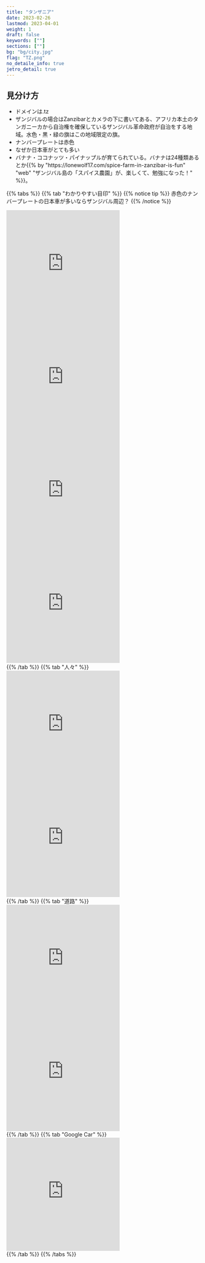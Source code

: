 ```yaml
---
title: "タンザニア"
date: 2023-02-26
lastmod: 2023-04-01
weight: 1
draft: false
keywords: [""]
sections: [""]
bg: "bg/city.jpg"
flag: "TZ.png"
no_detaile_info: true
jetro_detail: true
---
```


<div class="main-desciption country-description">
    <h2 class="section-title">見分け方</h2>
    <ul class="rule-list">
        <li>ドメインは<span class="quiz">.tz</span></li>
        <li>ザンジバルの場合はZanzibarとカメラの下に書いてある、アフリカ本土のタンガニーカから自治権を確保しているザンジバル革命政府が自治をする地域。水色・黒・緑の旗はこの地域限定の旗。</li>
        <li>ナンバープレートは<span class="quiz">赤色</span></li>
        <li class="no-evidence">なぜか日本車がとても多い</li>
        <li class="no-evidence">バナナ・ココナッツ・パイナップルが育てられている。バナナは24種類あるとか{{% by "https://lonewolf17.com/spice-farm-in-zanzibar-is-fun" "web" "ザンジバル島の「スパイス農園」が、楽しくて、勉強になった！" %}}。</li>
    </ul>
</div>

{{% tabs  %}}
{{% tab "わかりやすい目印" %}}
{{% notice tip %}}
<span class="quiz">赤色</span>のナンバープレートの日本車が多いならザンジバル周辺？
{{% /notice %}}
<div class="googlemap-if">
<iframe src="https://www.google.com/maps/embed?pb=!4v1680527478873!6m8!1m7!1sCAoSLEFGMVFpcE5fYnBWcnpicnVBd0w0TmotVFBqNzRINkJBOU1tRE9yLVBweTNq!2m2!1d-5.245772456308569!2d39.76819274101717!3f179.59092317321551!4f-12.329262287670431!5f3.325193203789971" width="295" height="295" style="border:0;" allowfullscreen="" loading="lazy" referrerpolicy="no-referrer-when-downgrade"></iframe>
<iframe src="https://www.google.com/maps/embed?pb=!4v1680527577696!6m8!1m7!1sCAoSLEFGMVFpcE1fVDl2NGZSVmtMX1IyN2FGY19XOTBmQTEtTGR5cEY2ZTg2LU9W!2m2!1d-5.244072680210863!2d39.76724408447122!3f178.892942891207!4f-28.385270832446487!5f3.10082024557414" width="295" height="295" style="border:0;" allowfullscreen="" loading="lazy" referrerpolicy="no-referrer-when-downgrade"></iframe>
<iframe src="https://www.google.com/maps/embed?pb=!4v1680527766424!6m8!1m7!1sCAoSLEFGMVFpcE9ENElzbmxuNGpmbWZ4WlNVT0kwems2QWxRLU4yZ1ppaHFXNlFD!2m2!1d-5.225206531584002!2d39.77466394768658!3f77.34078804392706!4f-13.272554779346109!5f3.2686841641100943" width="295" height="295" style="border:0;" allowfullscreen="" loading="lazy" referrerpolicy="no-referrer-when-downgrade"></iframe>
<iframe src="https://www.google.com/maps/embed?pb=!4v1680527882129!6m8!1m7!1sCAoSLEFGMVFpcE1aQmpaZXNybWpzOGpwa0MtSE92YTBiTUdpUHVrVmZEMVVwRWZt!2m2!1d-5.242579508995839!2d39.76789900412926!3f253.48767241880745!4f-15.592865941354532!5f3.215964657252985" width="295" height="295" style="border:0;" allowfullscreen="" loading="lazy" referrerpolicy="no-referrer-when-downgrade"></iframe>
</div>
{{% /tab %}}
{{% tab "人々" %}}
<div class="googlemap-if">
<iframe src="https://www.google.com/maps/embed?pb=!4v1680527408826!6m8!1m7!1sCAoSLEFGMVFpcFBKeEJFTzFDWEZCSEZuc09TT3pZRlJKWml5OVpTVTJUMHNkbVh1!2m2!1d-5.246945421739359!2d39.76931674121288!3f11.493215953810735!4f-4.637225026354926!5f3.325193203789971" width="295" height="295" style="border:0;" allowfullscreen="" loading="lazy" referrerpolicy="no-referrer-when-downgrade"></iframe>
<iframe src="https://www.google.com/maps/embed?pb=!4v1680576210786!6m8!1m7!1sCAoSLEFGMVFpcE5KZXJ2M2FYWGh2Y0tteXp1STliMEk4RDA3aWdJYldVNnRHdndf!2m2!1d-5.247317166542542!2d39.76974236245915!3f77.23335088781994!4f-18.856992860924464!5f1.6905312204364065" width="295" height="295" style="border:0;" allowfullscreen="" loading="lazy" referrerpolicy="no-referrer-when-downgrade"></iframe>
</div>
{{% /tab %}}
{{% tab "道路" %}}
<div class="googlemap-if">
<iframe src="https://www.google.com/maps/embed?pb=!4v1680527621633!6m8!1m7!1sCAoSLEFGMVFpcE5NM2xCaHRGSWNFN2NSaG1yRFdRX3NRMmFKd1JVNl82V1cxRjhk!2m2!1d-6.196238728958734!2d39.37024436406515!3f55.28767997742629!4f-7.690772798393496!5f3.065199942158073" width="295" height="295" style="border:0;" allowfullscreen="" loading="lazy" referrerpolicy="no-referrer-when-downgrade"></iframe>
<iframe src="https://www.google.com/maps/embed?pb=!4v1680528215257!6m8!1m7!1sCAoSLEFGMVFpcFB1S2lrZzRNQjEtQmdUVVZEV204TDlYWEpRV1hublczbFNTRnN3!2m2!1d-5.242627143259523!2d39.76787754563919!3f64.56926166628209!4f-22.656535060453365!5f2.7437540294776634" width="295" height="295" style="border:0;" allowfullscreen="" loading="lazy" referrerpolicy="no-referrer-when-downgrade"></iframe>
</div>
{{% /tab %}}
{{% tab "Google Car" %}}
<div class="googlemap-if">
<iframe src="https://www.google.com/maps/embed?pb=!4v1680527231651!6m8!1m7!1sCAoSLEFGMVFpcE14ZUNmQ3dXTWZodkE0aU5ack8wUXlWc0tUR28yVnZFYkhicnRM!2m2!1d-6.162393877933622!2d39.18769980767328!3f358.902809115086!4f-89!5f0.4000000000000002" width="295" height="295" style="border:0;" allowfullscreen="" loading="lazy" referrerpolicy="no-referrer-when-downgrade"></iframe>
</div>
{{% /tab %}}
{{% /tabs %}}
